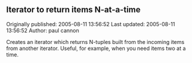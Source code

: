 ## Iterator to return items N-at-a-time 
Originally published: 2005-08-11 13:56:52 
Last updated: 2005-08-11 13:56:52 
Author: paul cannon 
 
Creates an iterator which returns N-tuples built from the incoming items from another iterator. Useful, for example, when you need items two at a time.